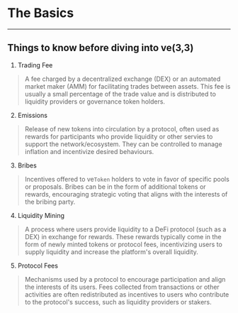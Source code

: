 # The Basics

---

## Things to know before diving into ve(3,3)

1. Trading Fee
> A fee charged by a decentralized exchange (DEX) or an automated market maker (AMM) for facilitating trades between assets. This fee is usually a small percentage of the trade value and is distributed to liquidity providers or governance token holders.

2. Emissions
> Release of new tokens into circulation by a protocol, often used as rewards for participants who provide liquidity or other servies to support the network/ecosystem. They can be controlled to manage inflation and incentivize desired behaviours.

3. Bribes
> Incentives offered to ve`Token` holders to vote in favor of specific pools or proposals. Bribes can be in the form of additional tokens or rewards, encouraging strategic voting that aligns with the interests of the bribing party.

4. Liquidity Mining
> A process where users provide liquidity to a DeFi protocol (such as a DEX) in exchange for rewards. These rewards typically come in the form of newly minted tokens or protocol fees, incentivizing users to supply liquidity and increase the platform's overall liquidity.

5. Protocol Fees
> Mechanisms used by a protocol to encourage participation and align the interests of its users. Fees collected from transactions or other activities are often redistributed as incentives to users who contribute to the protocol's success, such as liquidity providers or stakers.
